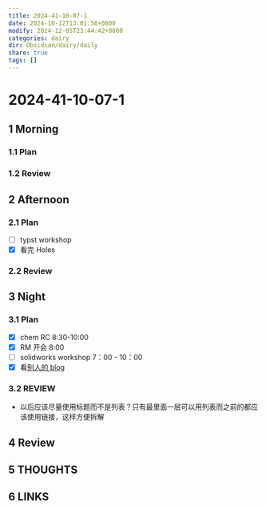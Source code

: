 ```yaml
---
title: 2024-41-10-07-1
date: 2024-10-12T13:01:56+0800
modify: 2024-12-05T23:44:42+0800
categories: dairy
dir: Obsidian/dairy/daily
share: true
tags: []
---
```


# 2024-41-10-07-1

## 1 Morning

### 1.1 Plan

### 1.2 Review

## 2 Afternoon

### 2.1 Plan

- [ ] typst workshop
- [x] 看完 Holes

### 2.2 Review

## 3 Night

### 3.1 Plan

- [x] chem RC 8:30-10:00
- [x] RM 开会 8:00
- [ ] solidworks workshop 7：00 - 10：00
- [x] 看[别人的 blog](https://innei.in/)

### 3.2 REVIEW

- 以后应该尽量使用标题而不是列表？只有最里面一层可以用列表而之前的都应该使用链接，这样方便拆解

## 4 Review

## 5 THOUGHTS

## 6 LINKS